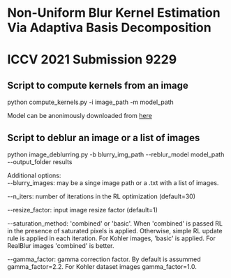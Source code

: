 # Non-Uniform Blur Kernel Estimation Via Adaptiva Basis Decomposition
# ICCV 2021 Submission 9229

## Script to compute kernels from an image

python compute_kernels.py -i image_path -m model_path

Model can be anonimously downloaded from [here](https://www.dropbox.com/s/ei4rhu7di8qpgml/TwoHeads.pkl?dl=0)

## Script to deblur an image or a list of images

python image_deblurring.py -b blurry_img_path --reblur_model model_path --output_folder results


Additional options:   
  --blurry_images: may be a singe image path or a .txt with a list of images.
  
  --n_iters: number of iterations in the RL optimization (default=30)       
  
  --resize_factor: input image resize factor (default=1)     
  
  --saturation_method: 'combined' or 'basic'. When 'combined' is passed RL in the presence of saturated pixels is applied. Otherwise,  simple RL update rule is applied in each iteration. For Kohler images, 'basic' is applied. For RealBlur images 'combined' is better.
  
  --gamma_factor: gamma correction factor. By default is assummed gamma_factor=2.2. For Kohler dataset images gamma_factor=1.0.

